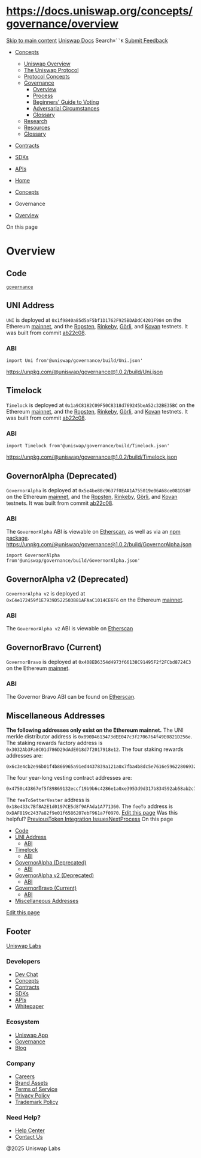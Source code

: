 # https://docs.uniswap.org/concepts/governance/overview

[Skip to main content](https://docs.uniswap.org/concepts/governance/overview#__docusaurus_skipToContent_fallback)
[Uniswap Docs](https://docs.uniswap.org/)
Search`⌘``K`
[Submit Feedback](https://docs.google.com/forms/d/e/1FAIpQLSdjSkZam8KiatL9XACRVxCHjDJjaPGbls77PCXDKFn4JwykXg/viewform)
  * [Concepts](https://docs.uniswap.org/concepts/overview)
    * [Uniswap Overview](https://docs.uniswap.org/concepts/overview)
    * [The Uniswap Protocol](https://docs.uniswap.org/concepts/uniswap-protocol)
    * [Protocol Concepts](https://docs.uniswap.org/concepts/governance/overview)
    * [Governance](https://docs.uniswap.org/concepts/governance/overview)
      * [Overview](https://docs.uniswap.org/concepts/governance/overview)
      * [Process](https://docs.uniswap.org/concepts/governance/process)
      * [Beginners' Guide to Voting](https://docs.uniswap.org/concepts/governance/guide-to-voting)
      * [Adversarial Circumstances](https://docs.uniswap.org/concepts/governance/adversarial-circumstances)
      * [Glossary](https://docs.uniswap.org/concepts/governance/glossary)
    * [Research](https://docs.uniswap.org/concepts/research)
    * [Resources](https://docs.uniswap.org/concepts/resources)
    * [Glossary](https://docs.uniswap.org/concepts/glossary)
  * [Contracts](https://docs.uniswap.org/contracts/v4/overview)
  * [SDKs](https://docs.uniswap.org/sdk/v4/overview)
  * [APIs](https://docs.uniswap.org/api/subgraph/overview)


  * [Home](https://docs.uniswap.org/)
  * [Concepts](https://docs.uniswap.org/concepts/overview)
  * Governance
  * [Overview](https://docs.uniswap.org/concepts/governance/overview)


On this page
# Overview
## Code[​](https://docs.uniswap.org/concepts/governance/overview#code "Direct link to Code")
[`governance`](https://github.com/Uniswap/governance)
## UNI Address[​](https://docs.uniswap.org/concepts/governance/overview#uni-address "Direct link to UNI Address")
`UNI` is deployed at `0x1f9840a85d5aF5bf1D1762F925BDADdC4201F984` on the Ethereum [mainnet](https://etherscan.io/address/0x1f9840a85d5aF5bf1D1762F925BDADdC4201F984), and the [Ropsten](https://ropsten.etherscan.io/address/0x1f9840a85d5aF5bf1D1762F925BDADdC4201F984), [Rinkeby](https://rinkeby.etherscan.io/address/0x1f9840a85d5aF5bf1D1762F925BDADdC4201F984), [Görli](https://goerli.etherscan.io/address/0x1f9840a85d5aF5bf1D1762F925BDADdC4201F984), and [Kovan](https://kovan.etherscan.io/address/0x1f9840a85d5aF5bf1D1762F925BDADdC4201F984) testnets. It was built from commit [ab22c08](https://github.com/Uniswap/governance/commit/ab22c084bacb2636a1aebf9759890063eb6e4946).
### ABI[​](https://docs.uniswap.org/concepts/governance/overview#abi "Direct link to ABI")
```
import Uni from'@uniswap/governance/build/Uni.json'
```

<https://unpkg.com/@uniswap/governance@1.0.2/build/Uni.json>
## Timelock[​](https://docs.uniswap.org/concepts/governance/overview#timelock "Direct link to Timelock")
`Timelock` is deployed at `0x1a9C8182C09F50C8318d769245beA52c32BE35BC` on the Ethereum [mainnet](https://etherscan.io/address/0x1a9C8182C09F50C8318d769245beA52c32BE35BC), and the [Ropsten](https://ropsten.etherscan.io/address/0x1a9C8182C09F50C8318d769245beA52c32BE35BC), [Rinkeby](https://rinkeby.etherscan.io/address/0x1a9C8182C09F50C8318d769245beA52c32BE35BC), [Görli](https://goerli.etherscan.io/address/0x1a9C8182C09F50C8318d769245beA52c32BE35BC), and [Kovan](https://kovan.etherscan.io/address/0x1a9C8182C09F50C8318d769245beA52c32BE35BC) testnets. It was built from commit [ab22c08](https://github.com/Uniswap/governance/commit/ab22c084bacb2636a1aebf9759890063eb6e4946).
### ABI[​](https://docs.uniswap.org/concepts/governance/overview#abi-1 "Direct link to ABI")
```
import Timelock from'@uniswap/governance/build/Timelock.json'
```

<https://unpkg.com/@uniswap/governance@1.0.2/build/Timelock.json>
## GovernorAlpha (Deprecated)[​](https://docs.uniswap.org/concepts/governance/overview#governoralpha-deprecated "Direct link to GovernorAlpha \(Deprecated\)")
`GovernorAlpha` is deployed at `0x5e4be8Bc9637f0EAA1A755019e06A68ce081D58F` on the Ethereum [mainnet](https://etherscan.io/address/0x5e4be8Bc9637f0EAA1A755019e06A68ce081D58F), and the [Ropsten](https://ropsten.etherscan.io/address/0x5e4be8Bc9637f0EAA1A755019e06A68ce081D58F), [Rinkeby](https://rinkeby.etherscan.io/address/0x5e4be8Bc9637f0EAA1A755019e06A68ce081D58F), [Görli](https://goerli.etherscan.io/address/0x5e4be8Bc9637f0EAA1A755019e06A68ce081D58F), and [Kovan](https://kovan.etherscan.io/address/0x5e4be8Bc9637f0EAA1A755019e06A68ce081D58F) testnets. It was built from commit [ab22c08](https://github.com/Uniswap/governance/commit/ab22c084bacb2636a1aebf9759890063eb6e4946).
### ABI[​](https://docs.uniswap.org/concepts/governance/overview#abi-2 "Direct link to ABI")
The `GovernorAlpha` ABI is viewable on [Etherscan](https://etherscan.io/address/0x5e4be8Bc9637f0EAA1A755019e06A68ce081D58F), as well as via an [npm package](https://www.npmjs.com/package/@uniswap/governance).
<https://unpkg.com/@uniswap/governance@1.0.2/build/GovernorAlpha.json>
```
import GovernorAlpha from'@uniswap/governance/build/GovernorAlpha.json'
```

## GovernorAlpha v2 (Deprecated)[​](https://docs.uniswap.org/concepts/governance/overview#governoralpha-v2-deprecated "Direct link to GovernorAlpha v2 \(Deprecated\)")
`GovernorAlpha v2` is deployed at `0xC4e172459f1E7939D522503B81AFAaC1014CE6F6` on the Ethereum [mainnet](https://etherscan.io/address/0xC4e172459f1E7939D522503B81AFAaC1014CE6F6).
### ABI[​](https://docs.uniswap.org/concepts/governance/overview#abi-3 "Direct link to ABI")
The `GovernorAlpha v2` ABI is viewable on [Etherscan](https://etherscan.io/address/0xC4e172459f1E7939D522503B81AFAaC1014CE6F6)
## GovernorBravo (Current)[​](https://docs.uniswap.org/concepts/governance/overview#governorbravo-current "Direct link to GovernorBravo \(Current\)")
`GovernorBravo` is deployed at `0x408ED6354d4973f66138C91495F2f2FCbd8724C3` on the Ethereum [mainnet](https://etherscan.io/address/0x408ED6354d4973f66138C91495F2f2FCbd8724C3#code).
### ABI[​](https://docs.uniswap.org/concepts/governance/overview#abi-4 "Direct link to ABI")
The Governor Bravo ABI can be found on [Etherscan](https://etherscan.io/address/0x408ED6354d4973f66138C91495F2f2FCbd8724C3#code).
## Miscellaneous Addresses[​](https://docs.uniswap.org/concepts/governance/overview#miscellaneous-addresses "Direct link to Miscellaneous Addresses")
**The following addresses only exist on the Ethereum mainnet.**
The UNI merkle distributor address is `0x090D4613473dEE047c3f2706764f49E0821D256e`.
The staking rewards factory address is `0x3032Ab3Fa8C01d786D29dAdE018d7f2017918e12`.
The four staking rewards addresses are:
```
0x6c3e4cb2e96b01f4b866965a91ed4437839a121a0x7fba4b8dc5e7616e59622806932dbea72537a56b0xa1484c3aa22a66c62b77e0ae78e15258bd0cb7110xca35e32e7926b96a9988f61d510e038108d8068e
```

The four year-long vesting contract addresses are:
```
0x4750c43867ef5f89869132eccf19b9b6c4286e1a0xe3953d9d317b834592ab58ab2c7a6ad22b54075d0x4b4e140d1f131fdad6fb59c13af796fd194e41350x3d30b1ab88d487b0f3061f40de76845bec3f1e94
```

The `feeToSetterVester` address is `0x18e433c7Bf8A2E1d0197CE5d8f9AFAda1A771360`.
The `feeTo` address is `0xDAF819c2437a82f9e01f6586207ebF961a7f0970`.
[Edit this page](https://github.com/uniswap/uniswap-docs/tree/main/docs/concepts/governance/01-overview.md)
Was this helpful?
[PreviousToken Integration Issues](https://docs.uniswap.org/concepts/protocol/integration-issues)[NextProcess](https://docs.uniswap.org/concepts/governance/process)
On this page
  * [Code](https://docs.uniswap.org/concepts/governance/overview#code)
  * [UNI Address](https://docs.uniswap.org/concepts/governance/overview#uni-address)
    * [ABI](https://docs.uniswap.org/concepts/governance/overview#abi)
  * [Timelock](https://docs.uniswap.org/concepts/governance/overview#timelock)
    * [ABI](https://docs.uniswap.org/concepts/governance/overview#abi-1)
  * [GovernorAlpha (Deprecated)](https://docs.uniswap.org/concepts/governance/overview#governoralpha-deprecated)
    * [ABI](https://docs.uniswap.org/concepts/governance/overview#abi-2)
  * [GovernorAlpha v2 (Deprecated)](https://docs.uniswap.org/concepts/governance/overview#governoralpha-v2-deprecated)
    * [ABI](https://docs.uniswap.org/concepts/governance/overview#abi-3)
  * [GovernorBravo (Current)](https://docs.uniswap.org/concepts/governance/overview#governorbravo-current)
    * [ABI](https://docs.uniswap.org/concepts/governance/overview#abi-4)
  * [Miscellaneous Addresses](https://docs.uniswap.org/concepts/governance/overview#miscellaneous-addresses)


[Edit this page](https://github.com/uniswap/uniswap-docs/tree/main/docs/concepts/governance/01-overview.md)
## Footer
[Uniswap Labs](https://docs.uniswap.org/)
### Developers
  * [Dev Chat](https://discord.com/invite/uniswap)
  * [Concepts](https://docs.uniswap.org/concepts/overview)
  * [Contracts](https://docs.uniswap.org/contracts/v4/overview)
  * [SDKs](https://docs.uniswap.org/sdk/v4/overview)
  * [APIs](https://docs.uniswap.org/api/subgraph/overview)
  * [Whitepaper](https://app.uniswap.org/whitepaper-v4.pdf)


### Ecosystem
  * [Uniswap App](https://app.uniswap.org/)
  * [Governance](https://www.uniswapfoundation.org/governance)
  * [Blog](https://blog.uniswap.org/)


### Company
  * [Careers](https://boards.greenhouse.io/uniswaplabs)
  * [Brand Assets](https://github.com/Uniswap/brand-assets/raw/main/Uniswap%20Brand%20Assets.zip)
  * [Terms of Service](https://support.uniswap.org/hc/en-us/articles/30935100859661-Uniswap-Labs-Terms-of-Service)
  * [Privacy Policy](https://support.uniswap.org/hc/en-us/articles/30934457771405-Uniswap-Labs-Privacy-Policy)
  * [Trademark Policy](https://support.uniswap.org/hc/en-us/articles/30934762216973-Uniswap-Labs-Trademark-Guidelines)


### Need Help?
  * [Help Center](https://support.uniswap.org/)
  * [Contact Us](https://support.uniswap.org/hc/en-us/requests/new)


@2025 Uniswap Labs
[](https://github.com/uniswap/uniswap-docs)[](https://twitter.com/Uniswap)[](https://discord.com/invite/uniswap)
